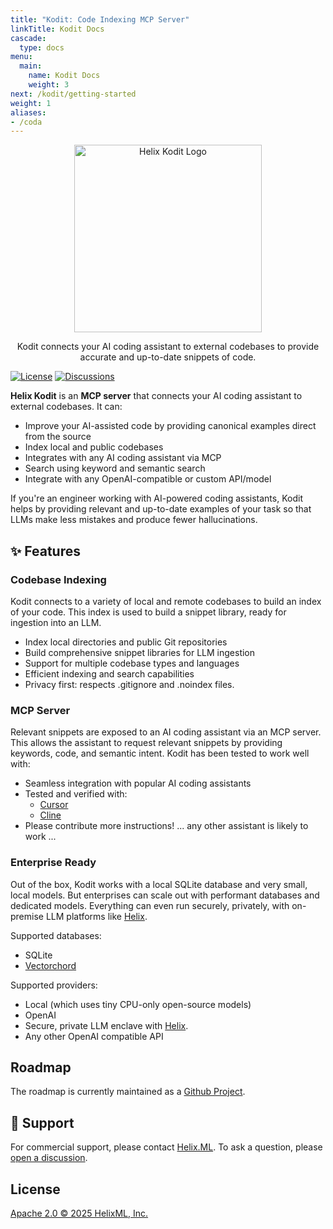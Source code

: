 ```yaml
---
title: "Kodit: Code Indexing MCP Server"
linkTitle: Kodit Docs
cascade:
  type: docs
menu:
  main:
    name: Kodit Docs
    weight: 3
next: /kodit/getting-started
weight: 1
aliases:
- /coda
---
```


<p align="center">
    <a href="https://docs.helix.ml/kodit/"><img src="https://docs.helix.ml/images/helix-kodit-logo.png" alt="Helix Kodit Logo" width="300"></a>
</p>

<p align="center">
Kodit connects your AI coding assistant to external codebases to provide accurate and up-to-date snippets of code.
</p>

<div class="flex justify-center items-center gap-4">

[![License](https://img.shields.io/badge/License-Apache%202.0-blue.svg?style=for-the-badge)](https://github.com/helixml/kodit/blob/main/LICENSE)
[![Discussions](https://img.shields.io/badge/Discussions-181717?style=for-the-badge&logo=github&logoColor=white)](https://github.com/helixml/kodit/discussions)

</div>

**Helix Kodit** is an **MCP server** that connects your AI coding assistant to external codebases. It can:

- Improve your AI-assisted code by providing canonical examples direct from the source
- Index local and public codebases
- Integrates with any AI coding assistant via MCP
- Search using keyword and semantic search
- Integrate with any OpenAI-compatible or custom API/model

If you're an engineer working with AI-powered coding assistants, Kodit helps by
providing relevant and up-to-date examples of your task so that LLMs make less mistakes
and produce fewer hallucinations.

## ✨ Features

### Codebase Indexing

Kodit connects to a variety of local and remote codebases to build an index of your
code. This index is used to build a snippet library, ready for ingestion into an LLM.

- Index local directories and public Git repositories
- Build comprehensive snippet libraries for LLM ingestion
- Support for multiple codebase types and languages
- Efficient indexing and search capabilities
- Privacy first: respects .gitignore and .noindex files.

### MCP Server

Relevant snippets are exposed to an AI coding assistant via an MCP server. This allows
the assistant to request relevant snippets by providing keywords, code, and semantic
intent. Kodit has been tested to work well with:

- Seamless integration with popular AI coding assistants
- Tested and verified with:
  - [Cursor](./getting-started/integration/index.md#integration-with-cursor)
  - [Cline](./getting-started/integration/index.md#integration-with-cline)
- Please contribute more instructions! ... any other assistant is likely to work ...

### Enterprise Ready

Out of the box, Kodit works with a local SQLite database and very small, local models.
But enterprises can scale out with performant databases and dedicated models. Everything
can even run securely, privately, with on-premise LLM platforms like
[Helix](https://helix.ml).

Supported databases:

- SQLite
- [Vectorchord](https://github.com/tensorchord/VectorChord)

Supported providers:

- Local (which uses tiny CPU-only open-source models)
- OpenAI
- Secure, private LLM enclave with [Helix](https://helix.ml).
- Any other OpenAI compatible API

## Roadmap

The roadmap is currently maintained as a [Github Project](https://github.com/orgs/helixml/projects/4).

## 💬 Support

For commercial support, please contact [Helix.ML](https://docs.helixml.tech/helix/help/). To ask a question,
please [open a discussion](https://github.com/helixml/kodit/discussions).

## License

[Apache 2.0 © 2025 HelixML, Inc.](https://github.com/helixml/kodit/blob/main/LICENSE)
